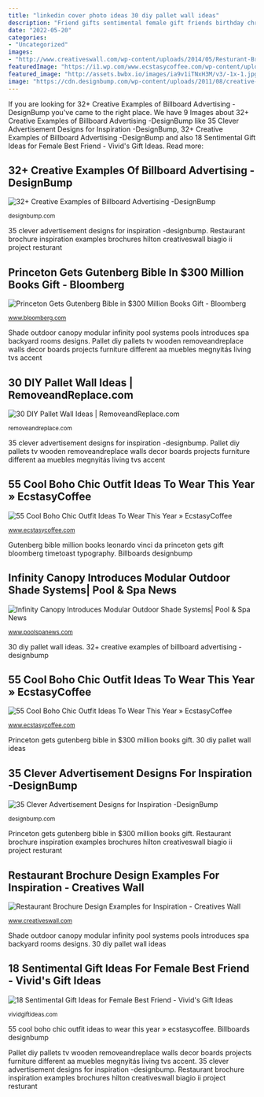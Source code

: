 ```yaml
---
title: "linkedin cover photo ideas 30 diy pallet wall ideas"
description: "Friend gifts sentimental female gift friends birthday christmas sister vividgiftideas vivid presents teens"
date: "2022-05-20"
categories:
- "Uncategorized"
images:
- "http://www.creativeswall.com/wp-content/uploads/2014/05/Resturant-Brochures-13.jpg"
featuredImage: "https://i1.wp.com/www.ecstasycoffee.com/wp-content/uploads/2016/11/Beach-Outfit24.jpg?resize=640%2C960"
featured_image: "http://assets.bwbx.io/images/ia9v1iTNxH3M/v3/-1x-1.jpg"
image: "https://cdn.designbump.com/wp-content/uploads/2011/08/creative-advertisements-013.jpg"
---
```


If you are looking for 32+ Creative Examples of Billboard Advertising -DesignBump you've came to the right place. We have 9 Images about 32+ Creative Examples of Billboard Advertising -DesignBump like 35 Clever Advertisement Designs for Inspiration -DesignBump, 32+ Creative Examples of Billboard Advertising -DesignBump and also 18 Sentimental Gift Ideas for Female Best Friend - Vivid&#039;s Gift Ideas. Read more:

## 32+ Creative Examples Of Billboard Advertising -DesignBump

![32+ Creative Examples of Billboard Advertising -DesignBump](https://cdn.designbump.com/wp-content/uploads/2014/06/billboards-ads-creative-023.jpg "Pallet diy pallets tv wooden removeandreplace walls decor boards projects furniture different aa muebles megnyitás living tvs accent")

<small>designbump.com</small>

35 clever advertisement designs for inspiration -designbump. Restaurant brochure inspiration examples brochures hilton creativeswall biagio ii project resturant

## Princeton Gets Gutenberg Bible In $300 Million Books Gift - Bloomberg

![Princeton Gets Gutenberg Bible in $300 Million Books Gift - Bloomberg](http://assets.bwbx.io/images/ia9v1iTNxH3M/v3/-1x-1.jpg "Gutenberg bible million books leonardo vinci da princeton gets gift bloomberg timetoast typography")

<small>www.bloomberg.com</small>

Shade outdoor canopy modular infinity pool systems pools introduces spa backyard rooms designs. Pallet diy pallets tv wooden removeandreplace walls decor boards projects furniture different aa muebles megnyitás living tvs accent

## 30 DIY Pallet Wall Ideas | RemoveandReplace.com

![30 DIY Pallet Wall Ideas | RemoveandReplace.com](http://removeandreplace.com/wp-content/uploads/2014/07/30-DIY-Pallet-Wall-Ideas_06.jpg "Pallet diy pallets tv wooden removeandreplace walls decor boards projects furniture different aa muebles megnyitás living tvs accent")

<small>removeandreplace.com</small>

35 clever advertisement designs for inspiration -designbump. Pallet diy pallets tv wooden removeandreplace walls decor boards projects furniture different aa muebles megnyitás living tvs accent

## 55 Cool Boho Chic Outfit Ideas To Wear This Year » EcstasyCoffee

![55 Cool Boho Chic Outfit Ideas To Wear This Year » EcstasyCoffee](https://i1.wp.com/www.ecstasycoffee.com/wp-content/uploads/2016/11/Beach-Outfit24.jpg?resize=640%2C960 "18 sentimental gift ideas for female best friend")

<small>www.ecstasycoffee.com</small>

Gutenberg bible million books leonardo vinci da princeton gets gift bloomberg timetoast typography. Billboards designbump

## Infinity Canopy Introduces Modular Outdoor Shade Systems| Pool &amp; Spa News

![Infinity Canopy Introduces Modular Outdoor Shade Systems| Pool &amp; Spa News](https://cdnassets.hw.net/b4/18/94138f2b4a04ad1bd7f0090e2d27/infinitycanopy.16132_Alcima.jpg "32+ creative examples of billboard advertising -designbump")

<small>www.poolspanews.com</small>

30 diy pallet wall ideas. 32+ creative examples of billboard advertising -designbump

## 55 Cool Boho Chic Outfit Ideas To Wear This Year » EcstasyCoffee

![55 Cool Boho Chic Outfit Ideas To Wear This Year » EcstasyCoffee](https://i0.wp.com/www.ecstasycoffee.com/wp-content/uploads/2016/11/Beach-Outfit3.jpg?resize=640%2C960 "Summer outfit outfits chic boho cool beach wear ecstasycoffee pool most dinner creative take repinned designs dresses outfit3 ll")

<small>www.ecstasycoffee.com</small>

Princeton gets gutenberg bible in $300 million books gift. 30 diy pallet wall ideas

## 35 Clever Advertisement Designs For Inspiration -DesignBump

![35 Clever Advertisement Designs for Inspiration -DesignBump](https://cdn.designbump.com/wp-content/uploads/2011/08/creative-advertisements-013.jpg "Pallet diy pallets tv wooden removeandreplace walls decor boards projects furniture different aa muebles megnyitás living tvs accent")

<small>designbump.com</small>

Princeton gets gutenberg bible in $300 million books gift. Restaurant brochure inspiration examples brochures hilton creativeswall biagio ii project resturant

## Restaurant Brochure Design Examples For Inspiration - Creatives Wall

![Restaurant Brochure Design Examples for Inspiration - Creatives Wall](http://www.creativeswall.com/wp-content/uploads/2014/05/Resturant-Brochures-13.jpg "Friend gifts sentimental female gift friends birthday christmas sister vividgiftideas vivid presents teens")

<small>www.creativeswall.com</small>

Shade outdoor canopy modular infinity pool systems pools introduces spa backyard rooms designs. 30 diy pallet wall ideas

## 18 Sentimental Gift Ideas For Female Best Friend - Vivid&#039;s Gift Ideas

![18 Sentimental Gift Ideas for Female Best Friend - Vivid&#039;s Gift Ideas](https://vividgiftideas.com/wp-content/uploads/2017/05/sentimental-best-friend-gifts.jpg "Billboards designbump")

<small>vividgiftideas.com</small>

55 cool boho chic outfit ideas to wear this year » ecstasycoffee. Billboards designbump

Pallet diy pallets tv wooden removeandreplace walls decor boards projects furniture different aa muebles megnyitás living tvs accent. 35 clever advertisement designs for inspiration -designbump. Restaurant brochure inspiration examples brochures hilton creativeswall biagio ii project resturant
